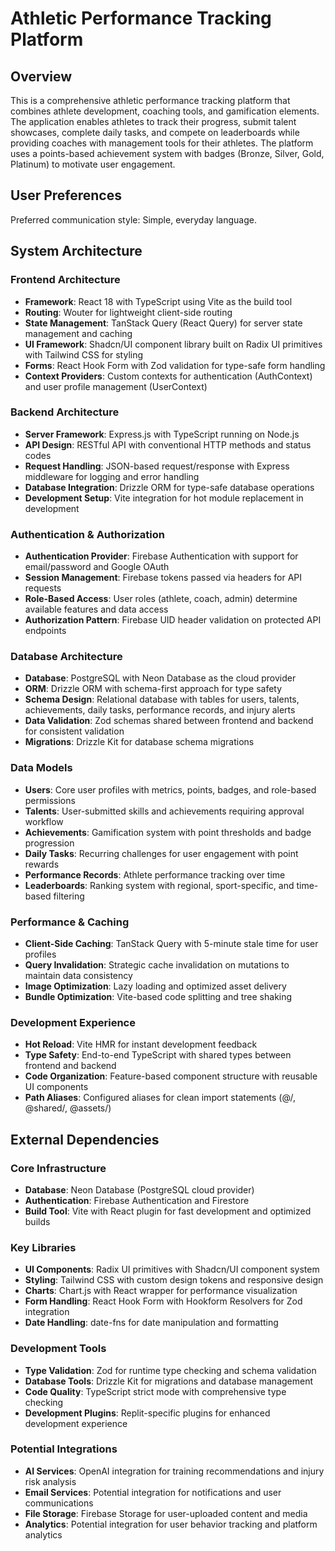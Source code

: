 # Athletic Performance Tracking Platform

## Overview

This is a comprehensive athletic performance tracking platform that combines athlete development, coaching tools, and gamification elements. The application enables athletes to track their progress, submit talent showcases, complete daily tasks, and compete on leaderboards while providing coaches with management tools for their athletes. The platform uses a points-based achievement system with badges (Bronze, Silver, Gold, Platinum) to motivate user engagement.

## User Preferences

Preferred communication style: Simple, everyday language.

## System Architecture

### Frontend Architecture
- **Framework**: React 18 with TypeScript using Vite as the build tool
- **Routing**: Wouter for lightweight client-side routing
- **State Management**: TanStack Query (React Query) for server state management and caching
- **UI Framework**: Shadcn/UI component library built on Radix UI primitives with Tailwind CSS for styling
- **Forms**: React Hook Form with Zod validation for type-safe form handling
- **Context Providers**: Custom contexts for authentication (AuthContext) and user profile management (UserContext)

### Backend Architecture
- **Server Framework**: Express.js with TypeScript running on Node.js
- **API Design**: RESTful API with conventional HTTP methods and status codes
- **Request Handling**: JSON-based request/response with Express middleware for logging and error handling
- **Database Integration**: Drizzle ORM for type-safe database operations
- **Development Setup**: Vite integration for hot module replacement in development

### Authentication & Authorization
- **Authentication Provider**: Firebase Authentication with support for email/password and Google OAuth
- **Session Management**: Firebase tokens passed via headers for API requests
- **Role-Based Access**: User roles (athlete, coach, admin) determine available features and data access
- **Authorization Pattern**: Firebase UID header validation on protected API endpoints

### Database Architecture
- **Database**: PostgreSQL with Neon Database as the cloud provider
- **ORM**: Drizzle ORM with schema-first approach for type safety
- **Schema Design**: Relational database with tables for users, talents, achievements, daily tasks, performance records, and injury alerts
- **Data Validation**: Zod schemas shared between frontend and backend for consistent validation
- **Migrations**: Drizzle Kit for database schema migrations

### Data Models
- **Users**: Core user profiles with metrics, points, badges, and role-based permissions
- **Talents**: User-submitted skills and achievements requiring approval workflow
- **Achievements**: Gamification system with point thresholds and badge progression
- **Daily Tasks**: Recurring challenges for user engagement with point rewards
- **Performance Records**: Athlete performance tracking over time
- **Leaderboards**: Ranking system with regional, sport-specific, and time-based filtering

### Performance & Caching
- **Client-Side Caching**: TanStack Query with 5-minute stale time for user profiles
- **Query Invalidation**: Strategic cache invalidation on mutations to maintain data consistency
- **Image Optimization**: Lazy loading and optimized asset delivery
- **Bundle Optimization**: Vite-based code splitting and tree shaking

### Development Experience
- **Hot Reload**: Vite HMR for instant development feedback
- **Type Safety**: End-to-end TypeScript with shared types between frontend and backend
- **Code Organization**: Feature-based component structure with reusable UI components
- **Path Aliases**: Configured aliases for clean import statements (@/, @shared/, @assets/)

## External Dependencies

### Core Infrastructure
- **Database**: Neon Database (PostgreSQL cloud provider)
- **Authentication**: Firebase Authentication and Firestore
- **Build Tool**: Vite with React plugin for fast development and optimized builds

### Key Libraries
- **UI Components**: Radix UI primitives with Shadcn/UI component system
- **Styling**: Tailwind CSS with custom design tokens and responsive design
- **Charts**: Chart.js with React wrapper for performance visualization
- **Form Handling**: React Hook Form with Hookform Resolvers for Zod integration
- **Date Handling**: date-fns for date manipulation and formatting

### Development Tools
- **Type Validation**: Zod for runtime type checking and schema validation
- **Database Tools**: Drizzle Kit for migrations and database management
- **Code Quality**: TypeScript strict mode with comprehensive type checking
- **Development Plugins**: Replit-specific plugins for enhanced development experience

### Potential Integrations
- **AI Services**: OpenAI integration for training recommendations and injury risk analysis
- **Email Services**: Potential integration for notifications and user communications
- **File Storage**: Firebase Storage for user-uploaded content and media
- **Analytics**: Potential integration for user behavior tracking and platform analytics